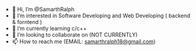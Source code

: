 - 👋 Hi, I’m @SamarthRalph
- 👀 I’m interested in Software Developing and Web Developing ( backend & forntend )
- 🌱 I’m currently learning c/c++
- 💞️ I’m looking to collaborate on (NOT CURRENTLY)
- 📫 How to reach me (EMAIL: samarthralph18@gmail.com)

<!---
SamarthRalph/SamarthRalph is a ✨ special ✨ repository because its `README.md` (this file) appears on your GitHub profile.
You can click the Preview link to take a look at your changes.
--->
